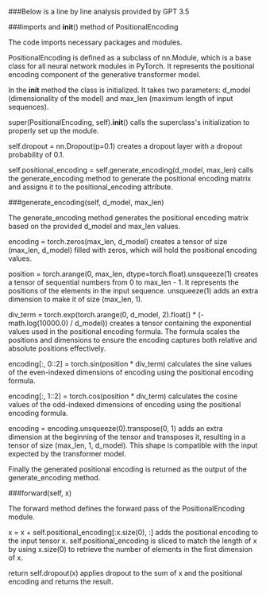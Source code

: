 ###Below is a line by line analysis provided by GPT 3.5 

###imports and __init__() method of PositionalEncoding

The code imports necessary packages and modules.

PositionalEncoding 
    is defined as a subclass of nn.Module, which is a base class for all neural network modules in PyTorch. It represents the positional encoding component of the generative transformer model.

In the __init__ method 
    the class is initialized. It takes two parameters: d_model (dimensionality of the model) and max_len (maximum length of input sequences).

super(PositionalEncoding, self).__init__() 
    calls the superclass's initialization to properly set up the module.

self.dropout = nn.Dropout(p=0.1) 
    creates a dropout layer with a dropout probability of 0.1.

self.positional_encoding = self.generate_encoding(d_model, max_len) 
    calls the generate_encoding method to generate the positional encoding matrix and assigns it to the positional_encoding attribute.

###generate_encoding(self, d_model, max_len)

The generate_encoding method generates the positional encoding matrix based on the provided d_model and max_len values.

encoding = torch.zeros(max_len, d_model) 
    creates a tensor of size (max_len, d_model) filled with zeros, which will hold the positional encoding values.

position = torch.arange(0, max_len, dtype=torch.float).unsqueeze(1) 
    creates a tensor of sequential numbers from 0 to max_len - 1. It represents the positions of the elements in the input sequence. unsqueeze(1) adds an extra dimension to make it of size (max_len, 1).

div_term = torch.exp(torch.arange(0, d_model, 2).float() * (-math.log(10000.0) / d_model)) 
    creates a tensor containing the exponential values used in the positional encoding formula. The formula scales the positions and dimensions to ensure the encoding captures both relative and absolute positions effectively.

encoding[:, 0::2] = torch.sin(position * div_term) 
    calculates the sine values of the even-indexed dimensions of encoding using the positional encoding formula.

encoding[:, 1::2] = torch.cos(position * div_term) 
    calculates the cosine values of the odd-indexed dimensions of encoding using the positional encoding formula.

encoding = encoding.unsqueeze(0).transpose(0, 1) 
    adds an extra dimension at the beginning of the tensor and transposes it, resulting in a tensor of size (max_len, 1, d_model). This shape is compatible with the input expected by the transformer model.

Finally 
    the generated positional encoding is returned as the output of the generate_encoding method.

###forward(self, x)

The forward method defines the forward pass of the PositionalEncoding module.

x = x + self.positional_encoding[:x.size(0), :] 
    adds the positional encoding to the input tensor x. self.positional_encoding is sliced to match the length of x by using x.size(0) to retrieve the number of elements in the first dimension of x.

return self.dropout(x) 
    applies dropout to the sum of x and the positional encoding and returns the result.